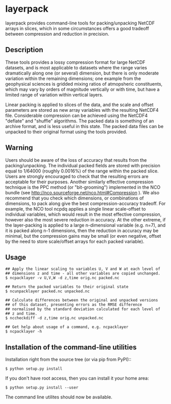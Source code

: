 layerpack
========================

layerpack provides command-line tools for packing/unpacking NetCDF
arrays in slices, which in some circumstances offers a good tradeoff
between compression and reduction in precision. 

Description
-----

These tools provides a lossy compression format for large NetCDF
datasets, and is most applicable to datasets where the range varies
dramatically along one (or several) dimension, but there is only
moderate variation within the remaining dimensions; one example from
the geophysical sciences is gridded mixing ratios of atmopsheric
constituents, which may vary by orders of magnitude vertically or with
time, but have a limited range of variation within vertical layers.

Linear packing is applied to slices of the data, and the scale and
offset parameters are stored as new array variables with the resulting
NetCDF4 file. Considerable compression can be achieved using the
NetCDF4 "deflate" and "shuffle" algorithms. The packed data is
something of an archive format, and is less useful in this state. The
packed data files can be unpacked to their original format using the
tools provided.

Warning
-----
Users should be aware of the loss of accuracy that results from the
packing/unpacking. The individual packed fields are stored with
precision equal to 1/64000 (roughly 0.0016%) of the range within the
packed slice. Users are strongly encouraged to check that the
resulting errors are acceptable for their purposes. Another similarly
effective compression technique is the PPC method (or "bit-grooming")
implemented in the NCO bundle (see
http://nco.sourceforge.net/nco.html#Compression ). We also recommend
that you check which dimensions, or combinations of dimensions, to
pack along give the best compression-accuracy tradeoff. For example,
the NCO tool ncpdq applies a single linear scale-offset to individual
variables, which would result in the most effective compression,
however also the most severe reduction in accuracy. At the other
extreme, if the layer-packing is applied to a large n-dimensional
variable (e.g. n=7), and it is packed along n-1 dimensions, then the
reduction in accuracy may be minimal, but the compression gains may be
small (or even negative, offset by the need to store scale/offset
arrays for each packed variable).


Usage
-----

```
## Apply the linear scaling to variables U, V and W at each level of
## dimensions z and time - all other variables are copied unchanged.
$ ncpacklayer -v U,V,W -d z,time orig.nc packed.nc

## Return the packed variables to their original state
$ ncunpacklayer packed.nc unpacked.nc

## Calculate differences between the original and unpacked versions
## of this dataset, presenting errors as the RMSE difference
## normalised by the standard deviation calculated for each level of
## z and time.
$ nccheckdiff -d z,time orig.nc unpacked.nc

## Get help about usage of a command, e.g. ncpacklayer
$ ncpacklayer -h
```

Installation of the command-line utilities
--------

Installation right from the source tree (or via pip from PyPI)::

```
$ python setup.py install
```

If you don't have root access, then you can install it your home area:

```
$ python setup.py install --user
```

The command line utilites should now be available.
